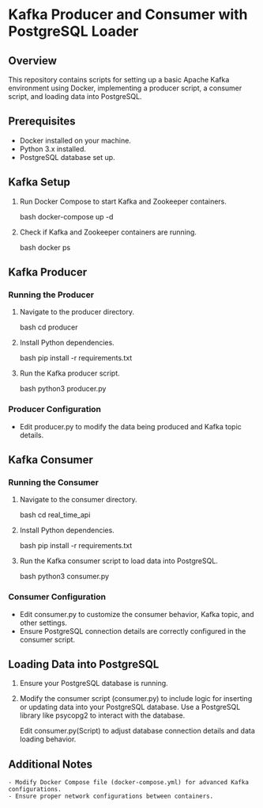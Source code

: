 # Kafka Producer and Consumer with PostgreSQL Loader

## Overview

This repository contains scripts for setting up a basic Apache Kafka environment using Docker, implementing a producer script, a consumer script, and loading data into PostgreSQL.

## Prerequisites

- Docker installed on your machine.
- Python 3.x installed.
- PostgreSQL database set up.

## Kafka Setup

1. Run Docker Compose to start Kafka and Zookeeper containers.

    bash
    docker-compose up -d
    

2. Check if Kafka and Zookeeper containers are running.

    bash
    docker ps
    

## Kafka Producer

### Running the Producer

1. Navigate to the producer directory.

    bash
    cd producer
    

2. Install Python dependencies.

    bash
    pip install -r requirements.txt
    

3. Run the Kafka producer script.

    bash
    python3 producer.py
    

### Producer Configuration

- Edit producer.py to modify the data being produced and Kafka topic details.

## Kafka Consumer

### Running the Consumer

1. Navigate to the consumer directory.

    bash
    cd real_time_api
    

2. Install Python dependencies.

    bash
    pip install -r requirements.txt
    

3. Run the Kafka consumer script to load data into PostgreSQL.

    bash
    python3 consumer.py
    

### Consumer Configuration

- Edit consumer.py to customize the consumer behavior, Kafka topic, and other settings.
- Ensure PostgreSQL connection details are correctly configured in the consumer script.

## Loading Data into PostgreSQL

1. Ensure your PostgreSQL database is running.

2. Modify the consumer script (consumer.py) to include logic for inserting or updating data into your PostgreSQL database. Use a PostgreSQL library like psycopg2 to interact with the database.

    Edit consumer.py(Script) to adjust database connection details and data loading behavior.

## Additional Notes

    - Modify Docker Compose file (docker-compose.yml) for advanced Kafka configurations.
    - Ensure proper network configurations between containers.

